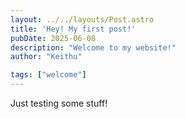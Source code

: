 ```yaml
---
layout: ../../layouts/Post.astro
title: 'Hey! My first post!'
pubDate: 2025-06-08
description: "Welcome to my website!"
author: "Keithu"

tags: ["welcome"]
---
```


Just testing some stuff!
